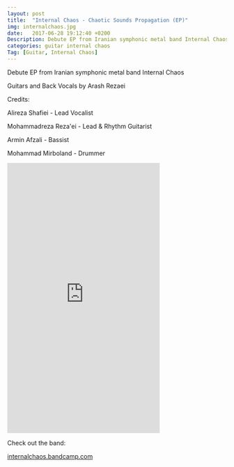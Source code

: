 ```yaml
---
layout: post
title:  "Internal Chaos - Chaotic Sounds Propagation (EP)"
img: internalchaos.jpg
date:   2017-06-28 19:12:40 +0200
Description: Debute EP from Iranian symphonic metal band Internal Chaos
categories: guitar internal chaos
Tag: [Guitar, Internal Chaos]
---
```


Debute EP from Iranian symphonic metal band Internal Chaos

Guitars and Back Vocals by Arash Rezaei

Credits:

Alireza Shafiei - Lead Vocalist

Mohammadreza Reza'ei - Lead & Rhythm Guitarist 

Armin Afzali - Bassist 

Mohammad Mirboland - Drummer 

<iframe style="border: 0; width: 350px; height: 621px;" src="https://bandcamp.com/EmbeddedPlayer/album=477184179/size=large/bgcol=ffffff/linkcol=0687f5/transparent=true/" seamless><a href="http://internalchaos.bandcamp.com/album/chaotic-sounds-propagation-ep">Chaotic Sounds Propagation (EP) by Internal Chaos</a></iframe>

Check out the band:

[internalchaos.bandcamp.com]

[internalchaos.bandcamp.com]: https://internalchaos.bandcamp.com

